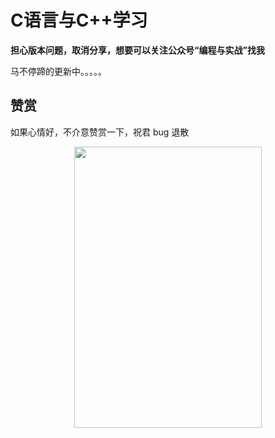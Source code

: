 # C语言与C++学习 
**担心版本问题，取消分享，想要可以关注公众号“编程与实战”找我**

马不停蹄的更新中。。。。。


## 赞赏

如果心情好，不介意赞赏一下，祝君 bug 退散
<div align=center>
<img src="https://github.com/tangtangcoding/C-C-/blob/main/6.jpg" width="300" height="450" />
</div>


